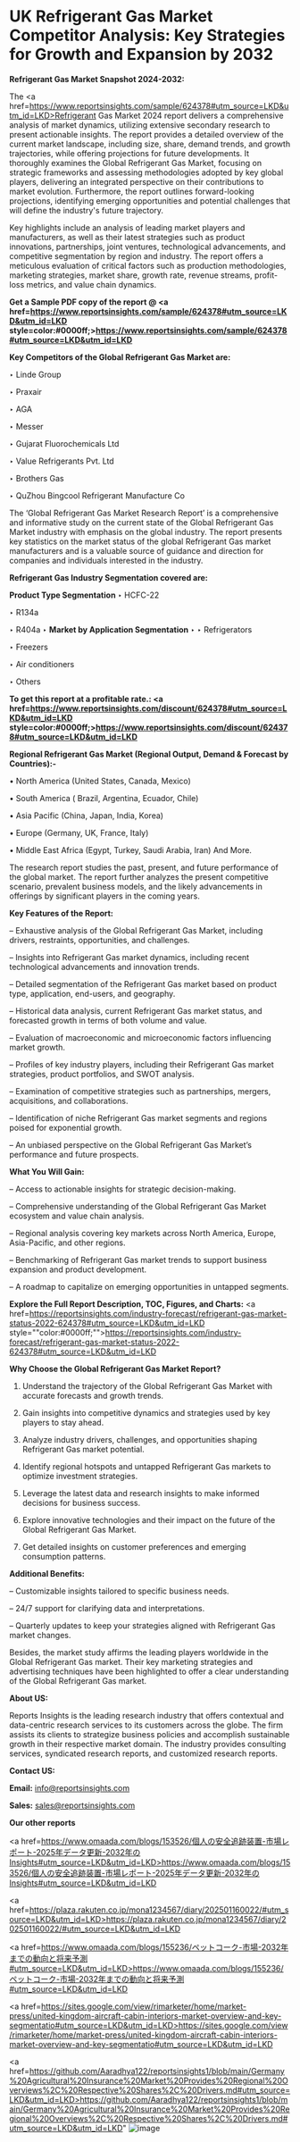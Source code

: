 # UK Refrigerant Gas Market Competitor Analysis: Key Strategies for Growth and Expansion by 2032

<strong>Refrigerant Gas Market Snapshot 2024-2032:</strong>

The <a href=https://www.reportsinsights.com/sample/624378#utm_source=LKD&utm_id=LKD>Refrigerant Gas Market 2024 report</a> delivers a comprehensive analysis of market dynamics, utilizing extensive secondary research to present actionable insights. The report provides a detailed overview of the current market landscape, including size, share, demand trends, and growth trajectories, while offering projections for future developments. It thoroughly examines the Global Refrigerant Gas Market, focusing on strategic frameworks and assessing methodologies adopted by key global players, delivering an integrated perspective on their contributions to market evolution. Furthermore, the report outlines forward-looking projections, identifying emerging opportunities and potential challenges that will define the industry's future trajectory.

Key highlights include an analysis of leading market players and manufacturers, as well as their latest strategies such as product innovations, partnerships, joint ventures, technological advancements, and competitive segmentation by region and industry. The report offers a meticulous evaluation of critical factors such as production methodologies, marketing strategies, market share, growth rate, revenue streams, profit-loss metrics, and value chain dynamics.

<strong>Get a Sample PDF copy of the report @ <a href=https://www.reportsinsights.com/sample/624378#utm_source=LKD&utm_id=LKD style=color:#0000ff;>https://www.reportsinsights.com/sample/624378#utm_source=LKD&utm_id=LKD</a></strong>

<strong>Key Competitors of the Global Refrigerant Gas Market are:</strong>

‣ Linde Group

‣ Praxair

‣ AGA

‣ Messer

‣ Gujarat Fluorochemicals Ltd

‣ Value Refrigerants Pvt. Ltd

‣ Brothers Gas

‣ QuZhou Bingcool Refrigerant Manufacture Co

The ‘Global Refrigerant Gas Market Research Report’ is a comprehensive and informative study on the current state of the Global Refrigerant Gas Market industry with emphasis on the global industry. The report presents key statistics on the market status of the global Refrigerant Gas market manufacturers and is a valuable source of guidance and direction for companies and individuals interested in the industry.

<strong>Refrigerant Gas Industry Segmentation covered are:</strong>

<strong>Product Type Segmentation</strong>
‣
HCFC-22

‣ R134a

‣ R404a
‣ 
<strong>Market by Application Segmentation</strong>
‣
‣  Refrigerators

‣ Freezers

‣ Air conditioners

‣ Others

<strong>To get this report at a profitable rate.: <a href=https://www.reportsinsights.com/discount/624378#utm_source=LKD&utm_id=LKD style=color:#0000ff;>https://www.reportsinsights.com/discount/624378#utm_source=LKD&utm_id=LKD</a></strong>

<strong>Regional Refrigerant Gas Market (Regional Output, Demand &amp; Forecast by Countries):-</strong>

• North America (United States, Canada, Mexico)

• South America ( Brazil, Argentina, Ecuador, Chile)

• Asia Pacific (China, Japan, India, Korea)

• Europe (Germany, UK, France, Italy)

• Middle East Africa (Egypt, Turkey, Saudi Arabia, Iran) And More.

The research report studies the past, present, and future performance of the global market. The report further analyzes the present competitive scenario, prevalent business models, and the likely advancements in offerings by significant players in the coming years.

<strong>Key Features of the Report:</strong>

– Exhaustive analysis of the Global Refrigerant Gas Market, including drivers, restraints, opportunities, and challenges.

– Insights into Refrigerant Gas market dynamics, including recent technological advancements and innovation trends.

– Detailed segmentation of the Refrigerant Gas market based on product type, application, end-users, and geography.

– Historical data analysis, current Refrigerant Gas market status, and forecasted growth in terms of both volume and value.

– Evaluation of macroeconomic and microeconomic factors influencing market growth.

– Profiles of key industry players, including their Refrigerant Gas market strategies, product portfolios, and SWOT analysis.

– Examination of competitive strategies such as partnerships, mergers, acquisitions, and collaborations.

– Identification of niche Refrigerant Gas market segments and regions poised for exponential growth.

– An unbiased perspective on the Global Refrigerant Gas Market’s performance and future prospects.

<strong>What You Will Gain:</strong>

– Access to actionable insights for strategic decision-making.

– Comprehensive understanding of the Global Refrigerant Gas Market ecosystem and value chain analysis.

– Regional analysis covering key markets across North America, Europe, Asia-Pacific, and other regions.

– Benchmarking of Refrigerant Gas market trends to support business expansion and product development.

– A roadmap to capitalize on emerging opportunities in untapped segments.

<strong>Explore the Full Report Description, TOC, Figures, and Charts:</strong>
<a href=https://reportsinsights.com/industry-forecast/refrigerant-gas-market-status-2022-624378#utm_source=LKD&utm_id=LKD style=""color:#0000ff;"">https://reportsinsights.com/industry-forecast/refrigerant-gas-market-status-2022-624378#utm_source=LKD&utm_id=LKD</a>

<strong>Why Choose the Global Refrigerant Gas Market Report?</strong>

1. Understand the trajectory of the Global Refrigerant Gas Market with accurate forecasts and growth trends.

2. Gain insights into competitive dynamics and strategies used by key players to stay ahead.

3. Analyze industry drivers, challenges, and opportunities shaping Refrigerant Gas market potential.

4. Identify regional hotspots and untapped Refrigerant Gas markets to optimize investment strategies.

5. Leverage the latest data and research insights to make informed decisions for business success.

6. Explore innovative technologies and their impact on the future of the Global Refrigerant Gas Market.

7. Get detailed insights on customer preferences and emerging consumption patterns.

<strong>Additional Benefits:</strong>

– Customizable insights tailored to specific business needs.

– 24/7 support for clarifying data and interpretations.

– Quarterly updates to keep your strategies aligned with Refrigerant Gas market changes.

Besides, the market study affirms the leading players worldwide in the Global Refrigerant Gas market. Their key marketing strategies and advertising techniques have been highlighted to offer a clear understanding of the Global Refrigerant Gas market.

<strong><strong>About US</strong>:</strong>

Reports Insights is the leading research industry that offers contextual and data-centric research services to its customers across the globe. The firm assists its clients to strategize business policies and accomplish sustainable growth in their respective market domain. The industry provides consulting services, syndicated research reports, and customized research reports.

<strong>Contact US:</strong>

<p class=><b>Email:</b> <a href=mailto:info@reportsinsights.com>info@reportsinsights.com</a></p>
<p class=><b>Sales:</b> <a href=mailto:sales@reportsinsights.com>sales@reportsinsights.com</a></p>

<strong>Our other reports</strong>

<a href=https://www.omaada.com/blogs/153526/個人の安全追跡装置-市場レポート-2025年データ更新-2032年のInsights#utm_source=LKD&utm_id=LKD>https://www.omaada.com/blogs/153526/個人の安全追跡装置-市場レポート-2025年データ更新-2032年のInsights#utm_source=LKD&utm_id=LKD</a>

<a href=https://plaza.rakuten.co.jp/mona1234567/diary/202501160022/#utm_source=LKD&utm_id=LKD>https://plaza.rakuten.co.jp/mona1234567/diary/202501160022/#utm_source=LKD&utm_id=LKD</a>

<a href=https://www.omaada.com/blogs/155236/ペットコーク-市場-2032年までの動向と将来予測#utm_source=LKD&utm_id=LKD>https://www.omaada.com/blogs/155236/ペットコーク-市場-2032年までの動向と将来予測#utm_source=LKD&utm_id=LKD</a>

<a href=https://sites.google.com/view/rimarketer/home/market-press/united-kingdom-aircraft-cabin-interiors-market-overview-and-key-segmentatio#utm_source=LKD&utm_id=LKD>https://sites.google.com/view/rimarketer/home/market-press/united-kingdom-aircraft-cabin-interiors-market-overview-and-key-segmentatio#utm_source=LKD&utm_id=LKD</a>

<a href=https://github.com/Aaradhya122/reportsinsights1/blob/main/Germany%20Agricultural%20Insurance%20Market%20Provides%20Regional%20Overviews%2C%20Respective%20Shares%2C%20Drivers.md#utm_source=LKD&utm_id=LKD>https://github.com/Aaradhya122/reportsinsights1/blob/main/Germany%20Agricultural%20Insurance%20Market%20Provides%20Regional%20Overviews%2C%20Respective%20Shares%2C%20Drivers.md#utm_source=LKD&utm_id=LKD</a>"
![image](https://github.com/user-attachments/assets/57a2da3c-5ed2-4819-a050-2a2e26c84a76)
